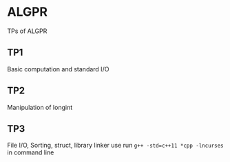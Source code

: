 # ALGPR
TPs of ALGPR
## TP1
Basic computation and standard I/O

## TP2
Manipulation of longint

## TP3
File I/O, Sorting, struct, library linker use run `g++ -std=c++11 *cpp -lncurses` in command line
